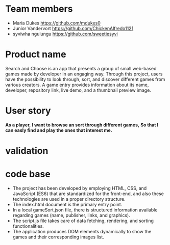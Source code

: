 # Team members
- Maria Dukes https://github.com/mdukes0
- Junior Vandervort https://github.com/ChickenAlfredo1121
- syviwha ngulungu https://github.com/sweetiesyvi


# Product name

Search and Choose is an app that presents a group of small web-based games made by developer in an engaging way.
Through this project, users have the possibility to look through, sort, and discover different games from various creators.
A game entry provides information about its name, developer, repository link, live demo, and a thumbnail preview image.


# User story

**As a player,**
**I want to browse an sort through different games,**
**So that I can easly find and play the ones that interest me.**


# validation



# code base

- The project has been developed by employing HTML, CSS, and JavaScript (ES6) that are standardized for the front-end, and also these technologies are used in a proper directory structure.
- The index.html document is the primary entry point.
- In a local gameSort.json file, there is structured information available regarding games (name, publisher, links, and graphics).
- The script.js file takes care of data fetching, rendering, and sorting functionalities.
- The application produces DOM elements dynamically to show the games and their corresponding images list.

